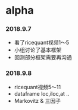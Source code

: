 # alpha
### 2018.9.7
- 看了ricequant视频1～5
- 小组讨论了基本框架
- 回测部分框架需要再沟通
### 2018.9.8
- ricequant视频5～11
- dataframe loc,iloc,at ..
- Markovitz & 三因子
